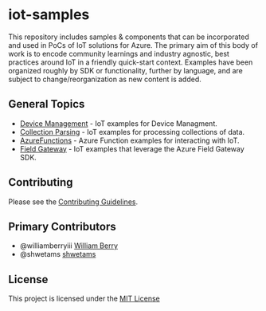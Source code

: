 # iot-samples
This repository includes samples &amp; components that can be incorporated and used in PoCs of IoT solutions for Azure.  The primary aim of this body of work is to encode community learnings and industry agnostic, best practices around IoT in a friendly quick-start context.  Examples have been organized roughly by SDK or functionality, further by language, and are subject to change/reorganization as new content is added.  

## General Topics
* [Device Management](/DeviceManagement/README.md) - IoT examples for Device Managment.
* [Collection Parsing](/CollectionParsing/README.md) - IoT examples for processing collections of data.
* [AzureFunctions](AzureFunctions/README.md) - Azure Function examples for interacting with IoT.
* [Field Gateway](FieldGateway/README.md) - IoT examples that leverage the Azure Field Gateway SDK. 

## Contributing
Please see the [Contributing Guidelines](CONTRIBUTING.md). 

## Primary Contributors
* @williamberryiii [William Berry](https://github.com/WilliamBerryiii)
* @shwetams [shwetams](https://github.com/shwetams)

## License
This project is licensed under the [MIT License](LICENSE.txt)
